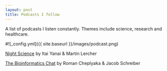 ```yaml
---
layout: post
title: Podcasts I follow
---
```


A list of podcasts I listen constantly. Themes include science, research and healthcare.

#![_config.yml]({{ site.baseurl }}/images/podcast.png)

[Night Science](https://podcasts.apple.com/us/podcast/night-science/id1563415749) by Itai Yanai & Martin Lercher

[The Bioinformatics Chat](https://bioinformatics.chat/) by Roman Cheplyaka & Jacob Schreiber
